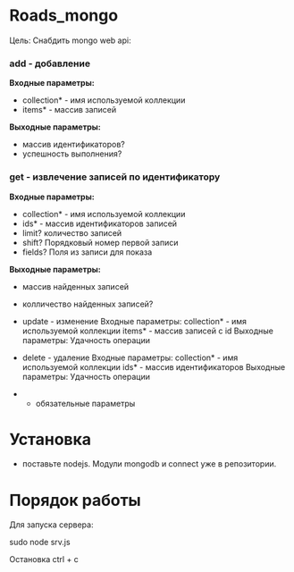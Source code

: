 Roads_mongo
==========

Цель: Снабдить mongo web api: 
### add - добавление

**Входные параметры:**

 - collection* - имя используемой коллекции
 - items* - массив записей
      
**Выходные параметры:**

 - массив идентификаторов? 
 - успешность выполнения?

### get - извлечение записей по идентификатору
**Входные параметры:**
 - collection* - имя используемой коллекции
 - ids* - массив идентификаторов записей
 - limit?  количество записей
 - shift?  Порядковый номер первой записи
 - fields? Поля из записи для показа
      
**Выходные параметры:**
 - массив найденных записей
 - колличество найденных записей?
  
- update - изменение
    Входные параметры:
      collection* - имя используемой коллекции
      items* - массив записей с id 
    Выходные параметры:
      Удачность операции

- delete - удаление
    Входные параметры:
      collection* - имя используемой коллекции
      ids* - массив идентификаторов
    Выходные параметры:
      Удачность операции

* - обязательные параметры

Установка
==========
- поставьте nodejs. Модули mongodb и connect уже в репозитории.

Порядок работы
==========

Для запуска сервера:

sudo node srv.js

Остановка ctrl + c
